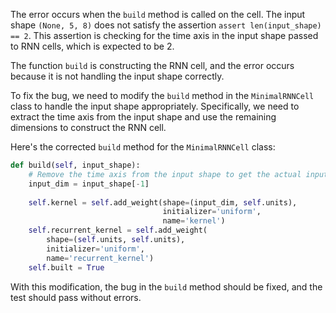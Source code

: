 The error occurs when the `build` method is called on the cell. The input shape `(None, 5, 8)` does not satisfy the assertion `assert len(input_shape) == 2`. This assertion is checking for the time axis in the input shape passed to RNN cells, which is expected to be 2.

The function `build` is constructing the RNN cell, and the error occurs because it is not handling the input shape correctly.

To fix the bug, we need to modify the `build` method in the `MinimalRNNCell` class to handle the input shape appropriately. Specifically, we need to extract the time axis from the input shape and use the remaining dimensions to construct the RNN cell.

Here's the corrected `build` method for the `MinimalRNNCell` class:

```python
def build(self, input_shape):
    # Remove the time axis from the input shape to get the actual input dimensions
    input_dim = input_shape[-1]
    
    self.kernel = self.add_weight(shape=(input_dim, self.units),
                                  initializer='uniform',
                                  name='kernel')
    self.recurrent_kernel = self.add_weight(
        shape=(self.units, self.units),
        initializer='uniform',
        name='recurrent_kernel')
    self.built = True
```

With this modification, the bug in the `build` method should be fixed, and the test should pass without errors.